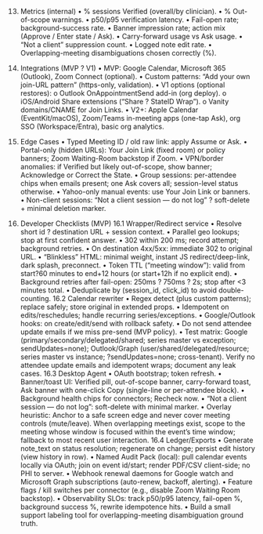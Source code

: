 ﻿13. Metrics (internal)
• % sessions Verified (overall/by clinician).
• % Out-of-scope warnings.
• p50/p95 verification latency.
• Fail-open rate; background-success rate.
• Banner impression rate; action mix (Approve / Enter state / Ask).
• Carry-forward usage vs Ask usage.
• “Not a client” suppression count.
• Logged note edit rate.
• Overlapping-meeting disambiguations chosen correctly (%).

14. Integrations (MVP ? V1)
• MVP: Google Calendar, Microsoft 365 (Outlook), Zoom Connect (optional).
• Custom patterns: “Add your own join-URL pattern” (https-only, validation).
• V1 options (optional restores):
o Outlook OnAppointmentSend add-in (org deploy).
o iOS/Android Share extensions (“Share ? StateID Wrap”).
o Vanity domains/CNAME for Join Links.
• V2+: Apple Calendar (EventKit/macOS), Zoom/Teams in-meeting apps (one-tap Ask), org SSO (Workspace/Entra), basic org analytics.

15. Edge Cases
• Typed Meeting ID / old raw link: apply Assume or Ask.
• Portal-only (hidden URLs): Your Join Link (fixed room) or policy banners; Zoom Waiting-Room backstop if Zoom.
• VPN/border anomalies: if Verified but likely out-of-scope, show banner; Acknowledge or Correct the State.
• Group sessions: per-attendee chips when emails present; one Ask covers all; session-level status otherwise.
• Yahoo-only manual events: use Your Join Link or banners.
• Non-client sessions: “Not a client session — do not log” ? soft-delete + minimal deletion marker.

16. Developer Checklists (MVP)
16.1 Wrapper/Redirect service
• Resolve short id ? destination URL + session context.
• Parallel geo lookups; stop at first confident answer.
• 302 within 200 ms; record attempt; background retries.
• On destination 4xx/5xx: immediate 302 to original URL.
• “Blinkless” HTML: minimal weight, instant JS redirect/deep-link, dark splash, preconnect.
• Token TTL (“meeting window”): valid from start?60 minutes to end+12 hours (or start+12h if no explicit end).
• Background retries after fail-open: 250ms ? 750ms ? 2s; stop after <3 minutes total.
• Deduplicate by (session_id, click_id) to avoid double-counting.
16.2 Calendar rewriter
• Regex detect (plus custom patterns); replace safely; store original in extended props.
• Idempotent on edits/reschedules; handle recurring series/exceptions.
• Google/Outlook hooks: on create/edit/send with rollback safety.
• Do not send attendee update emails if we miss pre-send (MVP policy).
• Test matrix: Google (primary/secondary/delegated/shared; series master vs exception; sendUpdates=none); Outlook/Graph (user/shared/delegated/resource; series master vs instance; ?sendUpdates=none; cross-tenant). Verify no attendee update emails and idempotent wraps; document any leak cases.
16.3 Desktop Agent
• OAuth bootstrap; token refresh.
• Banner/toast UI: Verified pill, out-of-scope banner, carry-forward toast, Ask banner with one-click Copy (single-line or per-attendee block).
• Background health chips for connectors; Recheck now.
• “Not a client session — do not log”: soft-delete with minimal marker.
• Overlay heuristic: Anchor to a safe screen edge and never cover meeting controls (mute/leave). When overlapping meetings exist, scope to the meeting whose window is focused within the event’s time window; fallback to most recent user interaction.
16.4 Ledger/Exports
• Generate note_text on status resolution; regenerate on change; persist edit history (view history in row).
• Named Audit Pack (local): pull calendar events locally via OAuth; join on event id/start; render PDF/CSV client-side; no PHI to server.
• Webhook renewal daemons for Google watch and Microsoft Graph subscriptions (auto-renew, backoff, alerting).
• Feature flags / kill switches per connector (e.g., disable Zoom Waiting Room backstop).
• Observability SLOs: track p50/p95 latency, fail-open %, background success %, rewrite idempotence hits.
• Build a small support labeling tool for overlapping-meeting disambiguation ground truth.
